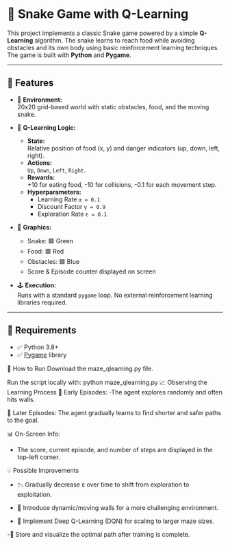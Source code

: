 # 🐍 Snake Game with Q-Learning

This project implements a classic Snake game powered by a simple **Q-Learning** algorithm. The snake learns to reach food while avoiding obstacles and its own body using basic reinforcement learning techniques. The game is built with **Python** and **Pygame**.

---

## 🎯 Features

- 🧱 **Environment:**  
  20x20 grid-based world with static obstacles, food, and the moving snake.

- 🧠 **Q-Learning Logic:**
  - **State:**  
    Relative position of food (x, y) and danger indicators (up, down, left, right).
  - **Actions:**  
    `Up`, `Down`, `Left`, `Right`.
  - **Rewards:**  
    +10 for eating food, -10 for collisions, -0.1 for each movement step.
  - **Hyperparameters:**  
    - Learning Rate `α = 0.1`  
    - Discount Factor `γ = 0.9`  
    - Exploration Rate `ε = 0.1`

- 🎨 **Graphics:**
  - Snake: 🟩 Green  
  - Food: 🟥 Red  
  - Obstacles: 🟦 Blue  
  - Score & Episode counter displayed on screen

- 🕹️ **Execution:**  
  Runs with a standard `pygame` loop. No external reinforcement learning libraries required.

---

## 🧰 Requirements

- ✅ Python 3.8+
- ✅ [Pygame](https://www.pygame.org/) library

🚀 How to Run
Download the maze_qlearning.py file.

Run the script locally with:
python maze_qlearning.py
📈 Observing the Learning Process
🔄 Early Episodes:
-The agent explores randomly and often hits walls.

🧠 Later Episodes:
The agent gradually learns to find shorter and safer paths to the goal.

📊 On-Screen Info:
  - The score, current episode, and number of steps are displayed in the top-left corner.

💡 Possible Improvements
  - 📉 Gradually decrease ε over time to shift from exploration to exploitation.

  - 🧱 Introduce dynamic/moving walls for a more challenging environment.

  - 🤖 Implement Deep Q-Learning (DQN) for scaling to larger maze sizes.

-🧭 Store and visualize the optimal path after training is complete.
